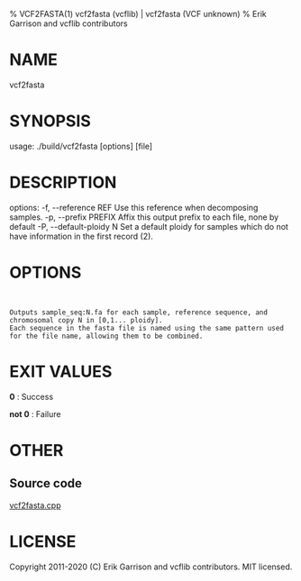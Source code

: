 % VCF2FASTA(1) vcf2fasta (vcflib) | vcf2fasta (VCF unknown)
% Erik Garrison and vcflib contributors

# NAME

vcf2fasta

# SYNOPSIS

usage: ./build/vcf2fasta [options] [file]

# DESCRIPTION

options: -f, --reference REF Use this reference when decomposing samples. -p, --prefix PREFIX Affix this output prefix to each file, none by default -P, --default-ploidy N Set a default ploidy for samples which do not have information in the first record (2).

# OPTIONS

```


Outputs sample_seq:N.fa for each sample, reference sequence, and chromosomal copy N in [0,1... ploidy].
Each sequence in the fasta file is named using the same pattern used for the file name, allowing them to be combined.

```

# EXIT VALUES

**0**
: Success

**not 0**
: Failure

# OTHER

## Source code

[vcf2fasta.cpp](https://github.com/vcflib/vcflib/blob/master/src/vcf2fasta.cpp)

# LICENSE

Copyright 2011-2020 (C) Erik Garrison and vcflib contributors. MIT licensed.

<!--
  Created with ./scripts/bin2md.rb scripts/bin2md-template.erb
-->
